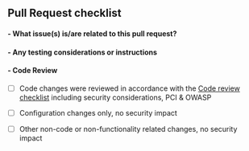 ## Pull Request checklist

#### - What issue(s) is/are related to this pull request?

#### - Any testing considerations or instructions

#### - Code Review
- [ ] Code changes were reviewed in accordance with the [Code review checklist](https://github.com/LiaisonTechnologies/dm/wiki/Code-Review-Checklist) including security considerations, PCI & OWASP
- [ ] Configuration changes only, no security impact
- [ ] Other non-code or non-functionality related changes, no security impact





